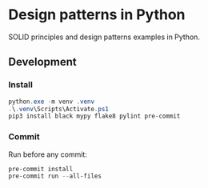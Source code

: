 # Design patterns in Python

SOLID principles and design patterns examples in Python.

## Development

### Install

```ps1
python.exe -m venv .venv
.\.venv\Scripts\Activate.ps1
pip3 install black mypy flake8 pylint pre-commit
```

### Commit

Run before any commit:

```ps1
pre-commit install
pre-commit run --all-files
```
